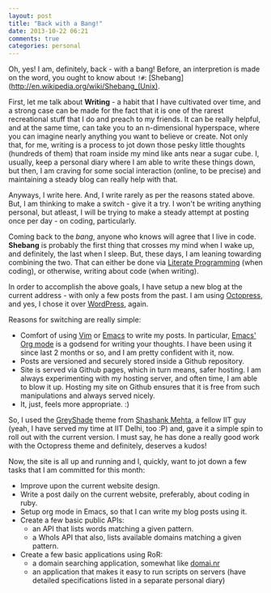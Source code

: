 ```yaml
---
layout: post
title: "Back with a Bang!"
date: 2013-10-22 06:21
comments: true
categories: personal
---
```


Oh, yes! I am, definitely, back - with a bang! Before, an interpretion is made
on the word, you ought to know about `!#`: [Shebang](http://en.wikipedia.org/wiki/Shebang_(Unix).

First, let me talk about **Writing** - a habit that I have cultivated over time,
and a strong case can be made for the fact that it is one of the rarest
recreational stuff that I do and preach to my friends. It can be really helpful,
and at the same time, can take you to an n-dimensional hyperspace, where you can
imagine nearly anything you want to believe or create. Not only that, for me,
writing is a process to jot down those pesky little thoughts (hundreds of them)
that roam inside my mind like ants near a sugar cube. I, usually, keep
a personal diary where I am able to write these things down, but then, I am
craving for some social interaction (online, to be precise) and maintaining
a steady blog can really help with that.

<!-- more -->

Anyways, I write here. And, I write rarely as per the reasons stated above. But,
I am thinking to make a switch - give it a try. I won't be writing anything
personal, but atleast, I will be trying to make a steady attempt at posting once
per day - on coding, particularly.

Coming back to the *bang*, anyone who knows will agree that I live in code.
**Shebang** is probably the first thing that crosses my mind when I wake up, and
definitely, the last when I sleep. But, these days, I am leaning towarding
combining the two. That can either be done via [Literate Programming](http://en.wikipedia.org/wiki/Literate_programming)
(when coding), or otherwise, writing about code (when writing).

In order to accomplish the above goals, I have setup a new blog at the current
address - with only a few posts from the past. I am using [Octopress](http://octopress.org),
and yes, I chose it over [WordPress](http://wordpress.org), again.

Reasons for switching are really simple:

- Comfort of using [Vim](http://www.vim.org) or
  [Emacs](http://www.gnu.org/software/emacs/) to write my posts. In particular,
  [Emacs' Org mode](http://orgmode.org) is a godsend for writing your thoughts.
  I have been using it since last 2 months or so, and I am pretty confident with
  it, now.
- Posts are versioned and securely stored inside a Github repository.
- Site is served via Github pages, which in turn means, safer hosting. I am
  always experimenting with my hosting server, and often time, I am able to blow
  it up. Hosting my site on Github ensures that it is free from such
  manipulations and always served nicely.
- It, just, feels more appropriate. :)

So, I used the [GreyShade](https://github.com/shashankmehta/greyshade) theme
from [Shashank Mehta](http://shashankmehta.in), a fellow IIT guy (yeah, I have
served my time at IIT Delhi, too :P) and, gave it a simple spin to roll out with
the current version. I must say, he has done a really good work with the
Octopress theme and definitely, deserves a kudos!

Now, the site is all up and running and I, quickly, want to jot down a few tasks
that I am committed for this month:

- Improve upon the current website design.
- Write a post daily on the current website, preferably, about coding in ruby.
- Setup org mode in Emacs, so that I can write my blog posts using it.
- Create a few basic public APIs:
  - an API that lists words matching a given pattern.
  - a WhoIs API that also, lists available domains matching a given pattern.
- Create a few basic applications using RoR:
  - a domain searching application, somewhat like [domai.nr](http://domai.nr)
  - an application that makes it easy to run scripts on servers (have detailed
  	specifications listed in a separate personal diary)

